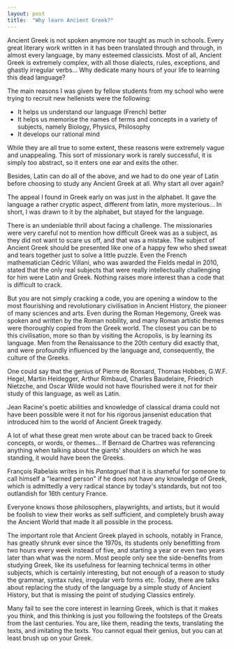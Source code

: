 ```yaml
---
layout: post
title:  "Why learn Ancient Greek?"
---
```


Ancient Greek is not spoken anymore nor taught as much in schools. Every great literary work written in it has been translated through and through, in almost every language, by many esteemed classicists. Most of all, Ancient Greek is extremely complex, with all those dialects, rules, exceptions, and ghastly irregular verbs... Why dedicate many hours of your life to learning this dead language?

The main reasons I was given by fellow students from my school who were trying to recruit new hellenists were the following:

- It helps us understand our language (French) better
- It helps us memorise the names of terms and concepts in a variety of subjects, namely Biology, Physics, Philosophy
- It develops our rational mind

While they are all true to some extent, these reasons were extremely vague and unappealing. This sort of missionary work is rarely successful, it is simply too abstract, so it enters one ear and exits the other.

Besides, Latin can do all of the above, and we had to do one year of Latin before choosing to study any Ancient Greek at all. Why start all over again?

The appeal I found in Greek early on was just in the alphabet. It gave the language a rather cryptic aspect, different from latin, more mysterious... In short, I was drawn to it by the alphabet, but stayed for the language.

There is an undeniable thrill about facing a challenge. The missionaries were very careful not to mention how difficult Greek was as a subject, as they did not want to scare us off, and that was a mistake. The subject of Ancient Greek should be presented like one of a happy few who shed sweat and tears together just to solve a little puzzle. Even the French mathematician Cédric Villani, who was awarded the Fields medal in 2010, stated that the only real subjects that were really intellectually challenging for him were Latin and Greek. Nothing raises more interest than a code that is difficult to crack.

 But you are not simply cracking a code, you are opening a window to the most flourishing and revolutionary civilisation in Ancient History, the pioneer of many sciences and arts. Even during the Roman Hegemony, Greek was spoken and written by the Roman nobility, and many Roman artistic themes were thoroughly copied from the Greek world. The closest you can be to this civilisation, more so than by visiting the Acropolis, is by learning its language. Men from the Renaissance to the 20th century did exactly that, and were profoundly influenced by the language and, consequently, the culture of the Greeks.

One could say that the genius of Pierre de Ronsard, Thomas Hobbes, G.W.F. Hegel,  Martin Heidegger, Arthur Rimbaud, Charles Baudelaire, Friedrich Nietzche, and Oscar Wilde would not have flourished were it not for their study of this language, as well as Latin.

Jean Racine's poetic abilities and knowledge of classical drama could not have been possible were it not for his rigorous jansenist education that introduced him to the world of Ancient Greek tragedy.

A lot of what these great men wrote about can be traced back to Greek concepts, or words, or themes... If Bernard de Chartres was referencing anything when talking about the giants' shoulders on which he was standing, it would have been the Greeks.

François Rabelais writes in his _Pantagruel_ that it is shameful for someone to call himself a "learned person" if he does not have any knowledge of Greek, which is admittedly a very radical stance by today's standards, but not too outlandish for 16th century France.

Everyone knows those philosophers, playwrights, and artists, but it would be foolish to view their works as self sufficient, and completely brush away the Ancient World that made it all possible in the process.

The important role that Ancient Greek played in schools, notably in France, has greatly shrunk ever since the 1970s, its students only benefitting from two hours every week instead of five, and starting a year or even two years later than what was the norm. Most people only see the side-benefits from studying Greek, like its usefulness for learning technical terms in other subjects, which is certainly interesting, but not enough of a reason to study the grammar, syntax rules, irregular verb forms etc. Today, there are talks about replacing the study of the language by a simple study of Ancient History, but that is missing the point of studying Classics entirely.

Many fail to see the core interest in learning Greek, which is that it makes you think, and this thinking is just you following the footsteps of the Greats from the last centuries. You are, like them, reading the texts, translating the texts, and imitating the texts. You cannot equal their genius, but you can at least brush up on your Greek.